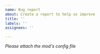 ```yaml
---
name: Bug report
about: Create a report to help us improve
title: ''
labels: ''
assignees: ''

---
```


*Please attach the mod's config file*
